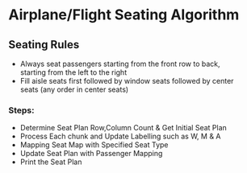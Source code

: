# Airplane/Flight Seating Algorithm

## Seating Rules

* Always	seat	passengers	starting	from	the	front	row	to	back,	
starting	from	the	left	to	the	right	
* Fill	aisle	seats	first	followed	by	window	seats	followed	by	center	
seats	(any	order	in	center	seats)

### Steps:
* Determine Seat Plan Row,Column Count & Get Initial Seat Plan
* Process Each chunk and Update Labelling such as W, M & A
* Mapping Seat Map with Specified Seat Type
* Update Seat Plan with Passenger Mapping
* Print the Seat Plan
